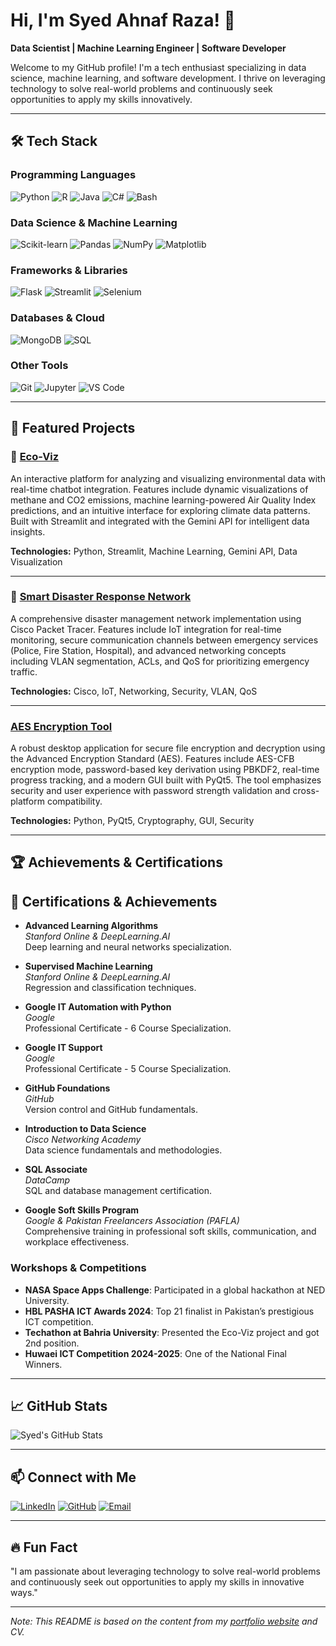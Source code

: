 # Hi, I'm Syed Ahnaf Raza! 👋

**Data Scientist | Machine Learning Engineer | Software Developer**

Welcome to my GitHub profile! I'm a tech enthusiast specializing in data science, machine learning, and software development. I thrive on leveraging technology to solve real-world problems and continuously seek opportunities to apply my skills innovatively.

---

## 🛠️ Tech Stack

### **Programming Languages**
![Python](https://img.shields.io/badge/Python-3776AB?style=for-the-badge&logo=python&logoColor=white)
![R](https://img.shields.io/badge/R-276DC3?style=for-the-badge&logo=r&logoColor=white)
![Java](https://img.shields.io/badge/Java-ED8B00?style=for-the-badge&logo=java&logoColor=white)
![C#](https://img.shields.io/badge/C%23-239120?style=for-the-badge&logo=c-sharp&logoColor=white)
![Bash](https://img.shields.io/badge/Bash-4EAA25?style=for-the-badge&logo=gnu-bash&logoColor=white)

### **Data Science & Machine Learning**
![Scikit-learn](https://img.shields.io/badge/Scikit--learn-F7931E?style=for-the-badge&logo=scikit-learn&logoColor=white)
![Pandas](https://img.shields.io/badge/Pandas-150458?style=for-the-badge&logo=pandas&logoColor=white)
![NumPy](https://img.shields.io/badge/NumPy-013243?style=for-the-badge&logo=numpy&logoColor=white)
![Matplotlib](https://img.shields.io/badge/Matplotlib-006400?style=for-the-badge)

### **Frameworks & Libraries**
![Flask](https://img.shields.io/badge/Flask-000000?style=for-the-badge&logo=flask&logoColor=white)
![Streamlit](https://img.shields.io/badge/Streamlit-FF4B4B?style=for-the-badge&logo=streamlit&logoColor=white)
![Selenium](https://img.shields.io/badge/Selenium-43B02A?style=for-the-badge&logo=selenium&logoColor=white)

### **Databases & Cloud**
![MongoDB](https://img.shields.io/badge/MongoDB-47A248?style=for-the-badge&logo=mongodb&logoColor=white)
![SQL](https://img.shields.io/badge/SQL-CC2927?style=for-the-badge&logo=microsoft-sql-server&logoColor=white)

### **Other Tools**
![Git](https://img.shields.io/badge/Git-F05032?style=for-the-badge&logo=git&logoColor=white)
![Jupyter](https://img.shields.io/badge/Jupyter-F37626?style=for-the-badge&logo=jupyter&logoColor=white)
![VS Code](https://img.shields.io/badge/VS%20Code-007ACC?style=for-the-badge&logo=visual-studio-code&logoColor=white)

---

## 🚀 Featured Projects

### 🌟 [Eco-Viz](https://github.com/syahra712/eco-viz)
An interactive platform for analyzing and visualizing environmental data with real-time chatbot integration. Features include dynamic visualizations of methane and CO2 emissions, machine learning-powered Air Quality Index predictions, and an intuitive interface for exploring climate data patterns. Built with Streamlit and integrated with the Gemini API for intelligent data insights.

**Technologies:** Python, Streamlit, Machine Learning, Gemini API, Data Visualization

---

### 🌟 [Smart Disaster Response Network](https://github.com/syahra712/smart-disaster-response-network)
A comprehensive disaster management network implementation using Cisco Packet Tracer. Features include IoT integration for real-time monitoring, secure communication channels between emergency services (Police, Fire Station, Hospital), and advanced networking concepts including VLAN segmentation, ACLs, and QoS for prioritizing emergency traffic.

**Technologies:** Cisco, IoT, Networking, Security, VLAN, QoS

---

### [AES Encryption Tool](https://github.com/syahra712/aes-encryption-tool)
A robust desktop application for secure file encryption and decryption using the Advanced Encryption Standard (AES). Features include AES-CFB encryption mode, password-based key derivation using PBKDF2, real-time progress tracking, and a modern GUI built with PyQt5. The tool emphasizes security and user experience with password strength validation and cross-platform compatibility.

**Technologies:** Python, PyQt5, Cryptography, GUI, Security

---

## 🏆 Achievements & Certifications

## 📜 Certifications & Achievements

- **Advanced Learning Algorithms**  
  *Stanford Online & DeepLearning.AI*  
  Deep learning and neural networks specialization.

- **Supervised Machine Learning**  
  *Stanford Online & DeepLearning.AI*  
  Regression and classification techniques.

- **Google IT Automation with Python**  
  *Google*  
  Professional Certificate - 6 Course Specialization.

- **Google IT Support**  
  *Google*  
  Professional Certificate - 5 Course Specialization.

- **GitHub Foundations**  
  *GitHub*  
  Version control and GitHub fundamentals.

- **Introduction to Data Science**  
  *Cisco Networking Academy*  
  Data science fundamentals and methodologies.

- **SQL Associate**  
  *DataCamp*  
  SQL and database management certification.

- **Google Soft Skills Program**  
  *Google & Pakistan Freelancers Association (PAFLA)*  
  Comprehensive training in professional soft skills, communication, and workplace effectiveness.

### **Workshops & Competitions**
- **NASA Space Apps Challenge**: Participated in a global hackathon at NED University.
- **HBL PASHA ICT Awards 2024**: Top 21 finalist in Pakistan’s prestigious ICT competition.
- **Techathon at Bahria University**: Presented the Eco-Viz project and got 2nd position.
- **Huwaei ICT Competition 2024-2025**: One of the National Final Winners.



---

## 📈 GitHub Stats

![Syed's GitHub Stats](https://github-readme-stats.vercel.app/api?username=syahra712&show_icons=true&theme=radical)

---

## 📫 Connect with Me

[![LinkedIn](https://img.shields.io/badge/LinkedIn-0A66C2?style=for-the-badge&logo=linkedin&logoColor=white)](https://www.linkedin.com/in/syed-ahnaf-raza/)
[![GitHub](https://img.shields.io/badge/GitHub-181717?style=for-the-badge&logo=github&logoColor=white)](https://github.com/syahra712)
[![Email](https://img.shields.io/badge/Email-EA4335?style=for-the-badge&logo=gmail&logoColor=white)](mailto:syahra2014@gmail.com)

---

## 🔥 Fun Fact

"I am passionate about leveraging technology to solve real-world problems and continuously seek out opportunities to apply my skills in innovative ways."

---

*Note: This README is based on the content from my [portfolio website](https://syedahnafrazaportfolio-syed-ahnaf-razas-projects.vercel.app) and CV.*
